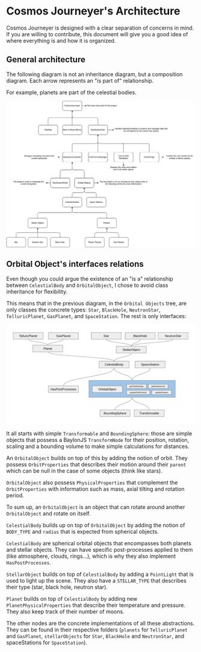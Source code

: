 # Cosmos Journeyer's Architecture

Cosmos Journeyer is designed with a clear separation of concerns in mind. If you are willing to contribute, this document will give you a good idea of where everything is and how it is organized.

## General architecture

The following diagram is not an inheritance diagram, but a composition diagram. Each arrow represents an "is part of" relationship.

For example, planets are part of the celestial bodies.

![Cosmos Journeyer's Architecture Diagram](coverImages/architecture_diagram.png)

## Orbital Object's interfaces relations

Even though you could argue the existence of an "is a" relationship between `CelestialBody` and `OrbitalObject`, I chose to avoid class inheritance for flexibility.

This means that in the previous diagram, in the `Orbital Objects` tree, are only classes the concrete types: `Star`, `BlackHole`, `NeutronStar`, `TelluricPlanet`, `GasPlanet`, and `SpaceStation`. The rest is only interfaces:

![Orbital Object's interfaces relations](coverImages/orbitalObjectsInterfaces.png)

It all starts with simple `Transformable` and `BoundingSphere`:
those are simple objects that possess a BaylonJS `TransformNode` for their position, rotation, scaling and a bounding volume to make simple calculations for distances.

An `OrbitalObject` builds on top of this by adding the notion of orbit. They possess `OrbitProperties` that describes their motion around their `parent` which can be null in the case of some objects (think like stars).

`OrbitalObject` also possess `PhysicalProperties` that complement the `OrbitProperties` with information such as mass, axial tilting and rotation period.

To sum up, an `OrbitalObject` is an object that can rotate around another `OrbitalObject` and rotate on itself.

`CelestialBody` builds up on top of `OrbitalObject` by adding the notion of `BODY_TYPE` and `radius` that is expected from spherical objects.

`CelestialBody` are spherical orbital objects that encompasses both planets and stellar objects.
They can have specific post-processes applied to them (like atmosphere, clouds, rings...), which is why they also implement `HasPostProcesses`.

`StellarObject` builds on top of `CelestialBody` by adding a `PointLight` that is used to light up the scene. They also have a `STELLAR_TYPE` that describes their type (star, black hole, neutron star).

`Planet` builds on top of `CelestialBody` by adding new `PlanetPhysicalProperties` that describe their temperature and pressure. They also keep track of their number of moons.

The other nodes are the concrete implementations of all these abstractions.
They can be found in their respective folders (`planets` for `TelluricPlanet` and `GasPlanet`, `stellarObjects` for `Star`, `BlackHole` and `NeutronStar`, and spaceStations for `SpaceStation`).
